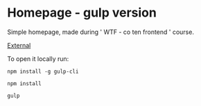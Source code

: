 # Homepage - gulp version
Simple homepage, made during ' WTF - co ten frontend ' course.

[External](https://mateuszkornecki.github.io/homepage-gulp/)

To open it locally run:

`npm install -g gulp-cli`

`npm install`

`gulp`
